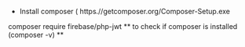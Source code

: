 - Install composer ( https.//getcomposer.org/Composer-Setup.exe

composer require firebase/php-jwt
** to check if composer is installed (composer -v) **
